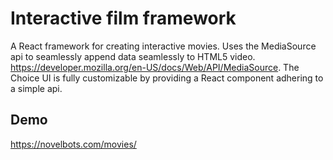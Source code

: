 # Interactive film framework

A React framework for creating interactive movies.  Uses the MediaSource api to seamlessly append data seamlessly to HTML5 video.  https://developer.mozilla.org/en-US/docs/Web/API/MediaSource.  The Choice UI is fully customizable by providing a React component adhering to a simple api.  

## Demo

https://novelbots.com/movies/

